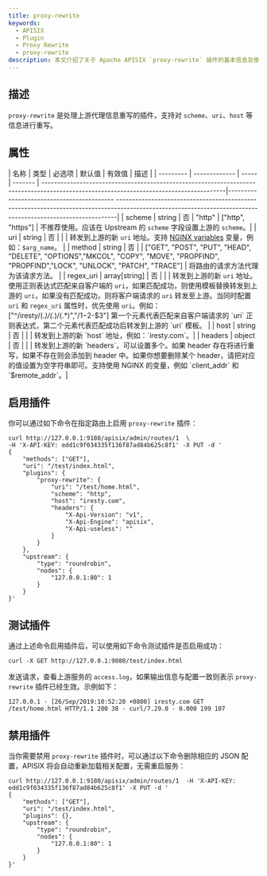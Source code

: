 ```yaml
---
title: proxy-rewrite
keywords:
  - APISIX
  - Plugin
  - Proxy Rewrite
  - proxy-rewrite
description: 本文介绍了关于 Apache APISIX `proxy-rewrite` 插件的基本信息及使用方法。
---
```


<!--
#
# Licensed to the Apache Software Foundation (ASF) under one or more
# contributor license agreements.  See the NOTICE file distributed with
# this work for additional information regarding copyright ownership.
# The ASF licenses this file to You under the Apache License, Version 2.0
# (the "License"); you may not use this file except in compliance with
# the License.  You may obtain a copy of the License at
#
#     http://www.apache.org/licenses/LICENSE-2.0
#
# Unless required by applicable law or agreed to in writing, software
# distributed under the License is distributed on an "AS IS" BASIS,
# WITHOUT WARRANTIES OR CONDITIONS OF ANY KIND, either express or implied.
# See the License for the specific language governing permissions and
# limitations under the License.
#
-->

## 描述

`proxy-rewrite` 是处理上游代理信息重写的插件，支持对 `scheme`、`uri`、`host` 等信息进行重写。

## 属性

| 名称      | 类型          | 必选项 | 默认值 | 有效值             | 描述                                                                                                                                  |
| --------- | ------------- | ----- | ------- | ---------------------------------------------------------------------------------------------------------------------------------------|------------------------------------------ ------------------------------------------------------------------------------------------------------------------------------------------------------------|
| scheme    | string        | 否    | "http"  | ["http", "https"]                                                                                                                      | 不推荐使用。应该在 Upstream 的 `scheme` 字段设置上游的 `scheme`。|
| uri       | string        | 否    |         |                                                                                                                                        | 转发到上游的新 `uri` 地址。支持 [NGINX variables](https://nginx.org/en/docs/http/ngx_http_core_module.html) 变量，例如：`$arg_name`。  |
| method    | string        | 否    |         | ["GET", "POST", "PUT", "HEAD", "DELETE", "OPTIONS","MKCOL", "COPY", "MOVE", "PROPFIND", "PROPFIND","LOCK", "UNLOCK", "PATCH", "TRACE"] | 将路由的请求方法代理为该请求方法。 |
| regex_uri | array[string] | 否    |         |                                                                                                                                        | 转发到上游的新 `uri` 地址。使用正则表达式匹配来自客户端的 `uri`，如果匹配成功，则使用模板替换转发到上游的 `uri`，如果没有匹配成功，则将客户端请求的 `uri` 转发至上游。当同时配置 `uri` 和 `regex_uri` 属性时，优先使用 `uri`。例如：["^/iresty/(.*)/(.*)/(.*)","/$1-$2-$3"] 第一个元素代表匹配来自客户端请求的 `uri` 正则表达式，第二个元素代表匹配成功后转发到上游的 `uri` 模板。 |
| host      | string        | 否    |         |                   | 转发到上游的新 `host` 地址，例如：`iresty.com`。|
| headers   | object        | 否    |         |                   | 转发到上游的新 `headers`，可以设置多个。如果 header 存在将进行重写，如果不存在则会添加到 header 中。如果你想要删除某个 header，请把对应的值设置为空字符串即可。支持使用 NGINX 的变量，例如 `client_addr` 和`$remote_addr`。|

## 启用插件

你可以通过如下命令在指定路由上启用 `proxy-rewrite` 插件：

```shell
curl http://127.0.0.1:9180/apisix/admin/routes/1  \
-H 'X-API-KEY: edd1c9f034335f136f87ad84b625c8f1' -X PUT -d '
{
    "methods": ["GET"],
    "uri": "/test/index.html",
    "plugins": {
        "proxy-rewrite": {
            "uri": "/test/home.html",
            "scheme": "http",
            "host": "iresty.com",
            "headers": {
                "X-Api-Version": "v1",
                "X-Api-Engine": "apisix",
                "X-Api-useless": ""
            }
        }
    },
    "upstream": {
        "type": "roundrobin",
        "nodes": {
            "127.0.0.1:80": 1
        }
    }
}'
```

## 测试插件

通过上述命令启用插件后，可以使用如下命令测试插件是否启用成功：

```shell
curl -X GET http://127.0.0.1:9080/test/index.html
```

发送请求，查看上游服务的 `access.log`，如果输出信息与配置一致则表示 `proxy-rewrite` 插件已经生效。示例如下：

```
127.0.0.1 - [26/Sep/2019:10:52:20 +0800] iresty.com GET /test/home.html HTTP/1.1 200 38 - curl/7.29.0 - 0.000 199 107
```

## 禁用插件

当你需要禁用 `proxy-rewrite` 插件时，可以通过以下命令删除相应的 JSON 配置，APISIX 将会自动重新加载相关配置，无需重启服务：

```shell
curl http://127.0.0.1:9180/apisix/admin/routes/1  -H 'X-API-KEY: edd1c9f034335f136f87ad84b625c8f1' -X PUT -d '
{
    "methods": ["GET"],
    "uri": "/test/index.html",
    "plugins": {},
    "upstream": {
        "type": "roundrobin",
        "nodes": {
            "127.0.0.1:80": 1
        }
    }
}'
```
